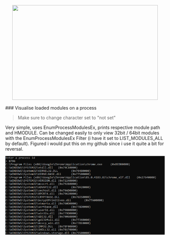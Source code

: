 <p align="center">
  <img width="460" height="300" src="https://i.imgur.com/5FxeFsf.png">
</p>
### Visualise loaded modules on a process  

> Make sure to change character set to "not set"  

Very simple, uses EnumProcessModulesEx, prints respective module path and HMODULE. Can be changed easily to only view 32bit / 64bit modules with the EnumProcessModulesEx Filter (i have it set to LIST_MODULES_ALL by default). Figured i would put this on my github since i use it quite a bit for reversal.  

![Example](/images/example.png)
